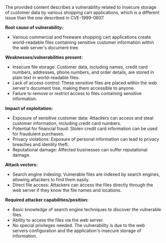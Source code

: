 The provided content describes a vulnerability related to insecure storage of customer data by various shopping cart applications, which is a different issue than the one described in CVE-1999-0607.

**Root cause of vulnerability:**
*   Various commercial and freeware shopping cart applications create world-readable files containing sensitive customer information within the web server's document tree.

**Weaknesses/vulnerabilities present:**
*   Insecure file storage: Customer data, including names, credit card numbers, addresses, phone numbers, and order details, are stored in plain text in world-readable files.
*   Lack of access control: These sensitive files are placed within the web server's document tree, making them accessible to anyone.
*   Failure to remove or restrict access to files containing sensitive information.

**Impact of exploitation:**
*   Exposure of sensitive customer data: Attackers can access and steal customer information, including credit card numbers.
*   Potential for financial fraud: Stolen credit card information can be used for fraudulent purchases.
*   Privacy violations: Exposure of personal information can lead to privacy breaches and identity theft.
*   Reputational damage: Affected businesses can suffer reputational damage.

**Attack vectors:**
*   Search engine indexing: Vulnerable files are indexed by search engines, allowing attackers to find them easily.
*   Direct file access: Attackers can access the files directly through the web server if they know the file names and locations.

**Required attacker capabilities/position:**
*   Basic knowledge of search engine techniques to discover the vulnerable files.
*   Ability to access the files via the web server.
*   No special privileges needed. The vulnerability is due to the web servers configuration and the application's insecure storage of information.